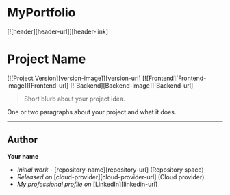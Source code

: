 # MyPortfolio
[![header][header-url]][header-link]

# Project Name
[![Project Version][version-image]][version-url]
[![Frontend][Frontend-image]][Frontend-url]
[![Backend][Backend-image]][Backend-url]

> Short blurb about your project idea.

One or two paragraphs about your project and what it does.

---
## Author

**Your name** 
* *Initial work* - [repository-name][repository-url] (Repository space)
* *Released on* [cloud-provider][cloud-provider-url] (Cloud provider)
* *My professional profile on* [LinkedIn][linkedin-url]
